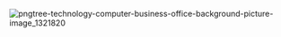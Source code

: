 
![pngtree-technology-computer-business-office-background-picture-image_1321820](https://github.com/GabrielSilva-GPI/Informatica_I/assets/162816614/dbe05f1e-2a9a-42e3-a291-492ac88ada41)
